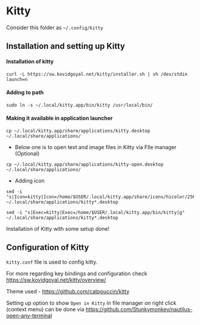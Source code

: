 # Kitty
Consider this folder as `~/.config/kitty`

## Installation and setting up Kitty

#### Installation of kitty
```
curl -L https://sw.kovidgoyal.net/kitty/installer.sh | sh /dev/stdin launch=n
```

#### Adding to path

```
sudo ln -s ~/.local/kitty.app/bin/kitty /usr/local/bin/
```

#### Making it available in application launcher
```
cp ~/.local/kitty.app/share/applications/kitty.desktop ~/.local/share/applications/
```

- Below one is to open text and image files in Kitty via FIle manager (Optional)
```
cp ~/.local/kitty.app/share/applications/kitty-open.desktop ~/.local/share/applications/
```

- Adding icon

```
sed -i "s|Icon=kitty|Icon=/home/$USER/.local/kitty.app/share/icons/hicolor/256x256/apps/kitty.png|g" ~/.local/share/applications/kitty*.desktop
```

```
sed -i "s|Exec=kitty|Exec=/home/$USER/.local/kitty.app/bin/kitty|g" ~/.local/share/applications/kitty*.desktop
```

Installation of Kitty with some setup done!

## Configuration of Kitty

`kitty.conf` file is used to config kitty.

For more regarding key bindings and configuration check https://sw.kovidgoyal.net/kitty/overview/

Theme used - https://github.com/catppuccin/kitty

Setting up option to show `Open in Kitty` in file manager on right click (context menu) can be done via https://github.com/Stunkymonkey/nautilus-open-any-terminal


